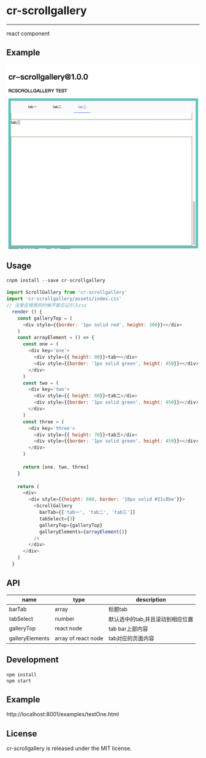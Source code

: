 # cr-scrollgallery
---

react component

## Example
<img src="./github/example.jpg" alt="example" />

## Usage

```jsx
cnpm install --save cr-scrollgallery
```

```js
import ScrollGallery from 'cr-scrollgallery'
import 'cr-scrollgallery/assets/index.css'
// 注意在使用的时候不能忘记引入css
  render () {
    const galleryTop = (
      <div style={{border: '1px solid red', height: 300}}></div>
    )
    const arrayElement = () => {
      const one = (
        <div key='one'>
          <div style={{ height: 80}}>tab一</div>
          <div style={{border: '1px solid green', height: 450}}></div>
        </div>
      )
      const two = (
        <div key='two'>
          <div style={{ height: 60}}>tab二</div>
          <div style={{border: '1px solid green', height: 450}}></div>
        </div>
      )
      const three = (
        <div key='three'>
          <div style={{ height: 70}}>tab三</div>
          <div style={{border: '1px solid green', height: 450}}></div>
        </div>
      )

      return [one, two, three]
    }

    return (
      <div>
        <div style={{height: 600, border: '10px solid #21c8be'}}>
          <ScrollGallery
            barTab={['tab一', 'tab二', 'tab三']}
            tabSelect={3}
            galleryTop={galleryTop}
            galleryElements={arrayElement()}
          />
        </div>
      </div>
    )
  }

```

## API
name | type | description
-----|------|------------
barTab|array|标题tab
tabSelect|number|默认选中的tab,并且滚动到相应位置
galleryTop|react node|tab bar上部内容
galleryElements|array of react node|tab对应的页面内容

## Development

```
npm install
npm start
```

## Example

http://localhost:8001/examples/testOne.html


## License

cr-scrollgallery is released under the MIT license.
